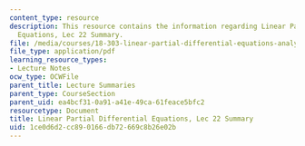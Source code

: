 ```yaml
---
content_type: resource
description: This resource contains the information regarding Linear Partial Differential
  Equations, Lec 22 Summary.
file: /media/courses/18-303-linear-partial-differential-equations-analysis-and-numerics-fall-2014/1ce0d6d2cc890166db72669c8b26e02b_MIT18_303F14_Lecture22.pdf
file_type: application/pdf
learning_resource_types:
- Lecture Notes
ocw_type: OCWFile
parent_title: Lecture Summaries
parent_type: CourseSection
parent_uid: ea4bcf31-0a91-a41e-49ca-61feace5bfc2
resourcetype: Document
title: Linear Partial Differential Equations, Lec 22 Summary
uid: 1ce0d6d2-cc89-0166-db72-669c8b26e02b
---
```

